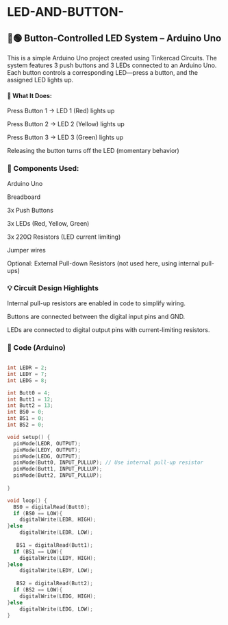 # LED-AND-BUTTON-
## 🔴🟢 Button-Controlled LED System – Arduino Uno


This is a simple Arduino Uno project created using Tinkercad Circuits. The system features 3 push buttons and 3 LEDs connected to an Arduino Uno. Each button controls a corresponding LED—press a button, and the assigned LED lights up.


#### 🔧 What It Does:
Press Button 1 → LED 1 (Red) lights up

Press Button 2 → LED 2 (Yellow) lights up

Press Button 3 → LED 3 (Green) lights up

Releasing the button turns off the LED (momentary behavior)


### 🧰 Components Used:
Arduino Uno

Breadboard

3x Push Buttons

3x LEDs (Red, Yellow, Green)

3x 220Ω Resistors (LED current limiting)

Jumper wires

Optional: External Pull-down Resistors (not used here, using internal pull-ups)


### 💡 Circuit Design Highlights
Internal pull-up resistors are enabled in code to simplify wiring.

Buttons are connected between the digital input pins and GND.

LEDs are connected to digital output pins with current-limiting resistors.


### 🧠 Code (Arduino)

```cpp

int LEDR = 2;
int LEDY = 7;
int LEDG = 8;

int Butt0 = 4;
int Butt1 = 12;
int Butt2 = 13;
int BS0 = 0;
int BS1 = 0;
int BS2 = 0;

void setup() {
  pinMode(LEDR, OUTPUT);
  pinMode(LEDY, OUTPUT);
  pinMode(LEDG, OUTPUT);
  pinMode(Butt0, INPUT_PULLUP); // Use internal pull-up resistor
  pinMode(Butt1, INPUT_PULLUP);
  pinMode(Butt2, INPUT_PULLUP);
  
}

void loop() {
  BS0 = digitalRead(Butt0);
  if (BS0 == LOW){  
    digitalWrite(LEDR, HIGH);
}else
    digitalWrite(LEDR, LOW);
  
   BS1 = digitalRead(Butt1);
  if (BS1 == LOW){  
    digitalWrite(LEDY, HIGH);
}else
    digitalWrite(LEDY, LOW);
  
   BS2 = digitalRead(Butt2);
  if (BS2 == LOW){  
    digitalWrite(LEDG, HIGH);
}else
    digitalWrite(LEDG, LOW);
}

```

